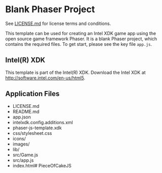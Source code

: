 # Blank Phaser Project

See [LICENSE.md]() for license terms and conditions.

This template can be used for creating an Intel XDK game app using the open source game framework Phaser. It is a blank Phaser project, which contains the required files. To get start, please see the key file `app.js`.

Intel(R) XDK
-------------------------------------------
This template is part of the Intel(R) XDK. 
Download the Intel XDK at http://software.intel.com/en-us/html5.

Application Files
-----------------
* LICENSE.md
* README.md
* app.json
* intelxdk.config.additions.xml
* phaser-js-template.xdk
* css/stylesheet.css
* icons/
* images/
* lib/
* src/Game.js
* src/app.js
* index.html# PieceOfCakeJS
